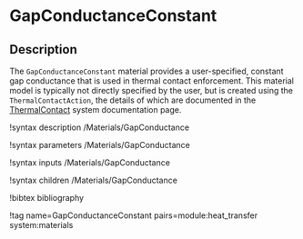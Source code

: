 # GapConductanceConstant

## Description

The `GapConductanceConstant` material provides a user-specified, constant
gap conductance that is used in thermal contact enforcement. This material
model is typically not directly specified by the user, but is created using
the `ThermalContactAction`, the details of which are documented in the
[ThermalContact](syntax/ThermalContact/index.md) system documentation page.

!syntax description /Materials/GapConductance

!syntax parameters /Materials/GapConductance

!syntax inputs /Materials/GapConductance

!syntax children /Materials/GapConductance

!bibtex bibliography

!tag name=GapConductanceConstant pairs=module:heat_transfer system:materials
